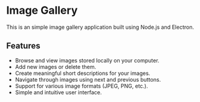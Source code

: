 # Image Gallery

This is an simple image gallery application built using Node.js and Electron.


## Features
- Browse and view images stored locally on your computer.
- Add new images or delete them.
- Create meaningful short descriptions for your images.
- Navigate through images using next and previous buttons.
- Support for various image formats (JPEG, PNG, etc.).
- Simple and intuitive user interface.
  

  